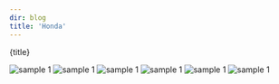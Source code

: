 ```yaml
---
dir: blog
title: 'Honda'
---
```


<script>
  import { Img, Heading, P } from 'flowbite-svelte'
</script>


<Heading class="p-8" tag="h1" customSize="text-3xl">{title}</Heading>

<div class="grid grid-rows-4 gap-2 grid-cols-2	">
<Img src="/images/h1.jpg" alt="sample 1" size="max-w-lg" alignment="mx-auto" class='w-80 h-48'/>
<Img src="/images/h2.jpg" alt="sample 1" size="max-w-lg" alignment="mx-auto" class='w-80 h-48'/>
<Img src="/images/h3.jpg" alt="sample 1" size="max-w-lg" alignment="mx-auto" class='w-80 h-48'/>
<Img src="/images/h4.jpg" alt="sample 1" size="max-w-lg" alignment="mx-auto" class='w-80 h-48'/>
<Img src="/images/h5.jpg" alt="sample 1" size="max-w-lg" alignment="mx-auto" class='w-80 h-48'/>
<Img src="/images/h6.jpg" alt="sample 1" size="max-w-lg" alignment="mx-auto" class='w-80 h-48'/>
</div>
